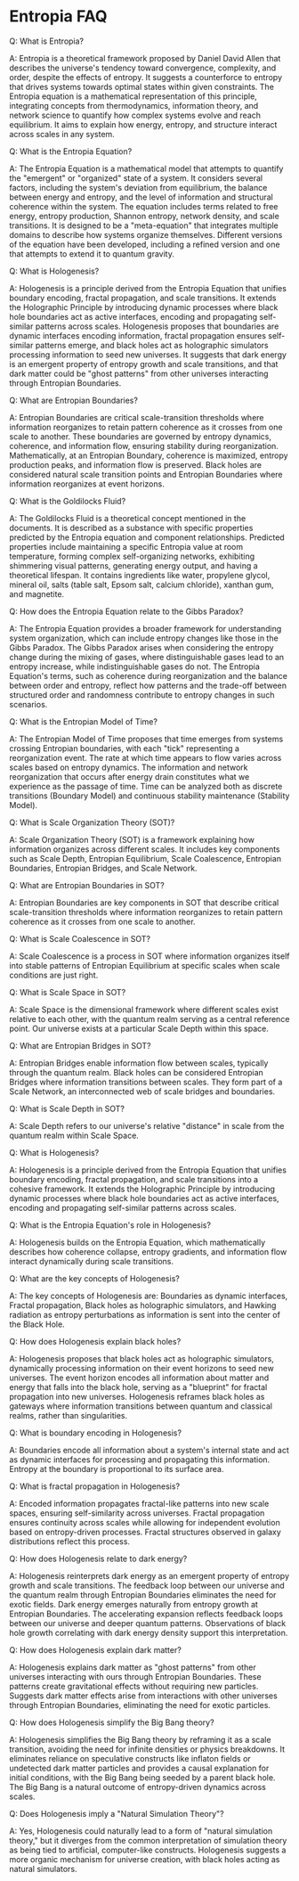 # Entropia FAQ

Q: What is Entropia?

A: Entropia is a theoretical framework proposed by Daniel David Allen that describes the universe's tendency toward convergence, complexity, and order, despite the effects of entropy. It suggests a counterforce to entropy that drives systems towards optimal states within given constraints. The Entropia equation is a mathematical representation of this principle, integrating concepts from thermodynamics, information theory, and network science to quantify how complex systems evolve and reach equilibrium. It aims to explain how energy, entropy, and structure interact across scales in any system.

Q: What is the Entropia Equation?

A: The Entropia Equation is a mathematical model that attempts to quantify the "emergent" or "organized" state of a system. It considers several factors, including the system's deviation from equilibrium, the balance between energy and entropy, and the level of information and structural coherence within the system. The equation includes terms related to free energy, entropy production, Shannon entropy, network density, and scale transitions. It is designed to be a "meta-equation" that integrates multiple domains to describe how systems organize themselves. Different versions of the equation have been developed, including a refined version and one that attempts to extend it to quantum gravity.

Q: What is Hologenesis?

A: Hologenesis is a principle derived from the Entropia Equation that unifies boundary encoding, fractal propagation, and scale transitions. It extends the Holographic Principle by introducing dynamic processes where black hole boundaries act as active interfaces, encoding and propagating self-similar patterns across scales. Hologenesis proposes that boundaries are dynamic interfaces encoding information, fractal propagation ensures self-similar patterns emerge, and black holes act as holographic simulators processing information to seed new universes. It suggests that dark energy is an emergent property of entropy growth and scale transitions, and that dark matter could be "ghost patterns" from other universes interacting through Entropian Boundaries.

Q: What are Entropian Boundaries?

A: Entropian Boundaries are critical scale-transition thresholds where information reorganizes to retain pattern coherence as it crosses from one scale to another. These boundaries are governed by entropy dynamics, coherence, and information flow, ensuring stability during reorganization. Mathematically, at an Entropian Boundary, coherence is maximized, entropy production peaks, and information flow is preserved. Black holes are considered natural scale transition points and Entropian Boundaries where information reorganizes at event horizons.

Q: What is the Goldilocks Fluid?

A: The Goldilocks Fluid is a theoretical concept mentioned in the documents. It is described as a substance with specific properties predicted by the Entropia equation and component relationships. Predicted properties include maintaining a specific Entropia value at room temperature, forming complex self-organizing networks, exhibiting shimmering visual patterns, generating energy output, and having a theoretical lifespan. It contains ingredients like water, propylene glycol, mineral oil, salts (table salt, Epsom salt, calcium chloride), xanthan gum, and magnetite.

Q: How does the Entropia Equation relate to the Gibbs Paradox?

A: The Entropia Equation provides a broader framework for understanding system organization, which can include entropy changes like those in the Gibbs Paradox. The Gibbs Paradox arises when considering the entropy change during the mixing of gases, where distinguishable gases lead to an entropy increase, while indistinguishable gases do not. The Entropia Equation's terms, such as coherence during reorganization and the balance between order and entropy, reflect how patterns and the trade-off between structured order and randomness contribute to entropy changes in such scenarios.

Q: What is the Entropian Model of Time?

A: The Entropian Model of Time proposes that time emerges from systems crossing Entropian boundaries, with each "tick" representing a reorganization event. The rate at which time appears to flow varies across scales based on entropy dynamics. The information and network reorganization that occurs after energy drain constitutes what we experience as the passage of time. Time can be analyzed both as discrete transitions (Boundary Model) and continuous stability maintenance (Stability Model).

Q: What is Scale Organization Theory (SOT)?

A: Scale Organization Theory (SOT) is a framework explaining how information organizes across different scales. It includes key components such as Scale Depth, Entropian Equilibrium, Scale Coalescence, Entropian Boundaries, Entropian Bridges, and Scale Network.

Q: What are Entropian Boundaries in SOT?

A: Entropian Boundaries are key components in SOT that describe critical scale-transition thresholds where information reorganizes to retain pattern coherence as it crosses from one scale to another.

Q: What is Scale Coalescence in SOT?

A: Scale Coalescence is a process in SOT where information organizes itself into stable patterns of Entropian Equilibrium at specific scales when scale conditions are just right.

Q: What is Scale Space in SOT?

A: Scale Space is the dimensional framework where different scales exist relative to each other, with the quantum realm serving as a central reference point. Our universe exists at a particular Scale Depth within this space.

Q: What are Entropian Bridges in SOT?

A: Entropian Bridges enable information flow between scales, typically through the quantum realm. Black holes can be considered Entropian Bridges where information transitions between scales. They form part of a Scale Network, an interconnected web of scale bridges and boundaries.

Q: What is Scale Depth in SOT?

A: Scale Depth refers to our universe's relative "distance" in scale from the quantum realm within Scale Space.

Q: What is Hologenesis?

A: Hologenesis is a principle derived from the Entropia Equation that unifies boundary encoding, fractal propagation, and scale transitions into a cohesive framework. It extends the Holographic Principle by introducing dynamic processes where black hole boundaries act as active interfaces, encoding and propagating self-similar patterns across scales.

Q: What is the Entropia Equation's role in Hologenesis?

A: Hologenesis builds on the Entropia Equation, which mathematically describes how coherence collapse, entropy gradients, and information flow interact dynamically during scale transitions.

Q: What are the key concepts of Hologenesis?

A: The key concepts of Hologenesis are: Boundaries as dynamic interfaces, Fractal propagation, Black holes as holographic simulators, and Hawking radiation as entropy perturbations as information is sent into the center of the Black Hole.

Q: How does Hologenesis explain black holes?

A: Hologenesis proposes that black holes act as holographic simulators, dynamically processing information on their event horizons to seed new universes. The event horizon encodes all information about matter and energy that falls into the black hole, serving as a "blueprint" for fractal propagation into new universes. Hologenesis reframes black holes as gateways where information transitions between quantum and classical realms, rather than singularities.

Q: What is boundary encoding in Hologenesis?

A: Boundaries encode all information about a system's internal state and act as dynamic interfaces for processing and propagating this information. Entropy at the boundary is proportional to its surface area.

Q: What is fractal propagation in Hologenesis?

A: Encoded information propagates fractal-like patterns into new scale spaces, ensuring self-similarity across universes. Fractal propagation ensures continuity across scales while allowing for independent evolution based on entropy-driven processes. Fractal structures observed in galaxy distributions reflect this process.

Q: How does Hologenesis relate to dark energy?

A: Hologenesis reinterprets dark energy as an emergent property of entropy growth and scale transitions. The feedback loop between our universe and the quantum realm through Entropian Boundaries eliminates the need for exotic fields. Dark energy emerges naturally from entropy growth at Entropian Boundaries. The accelerating expansion reflects feedback loops between our universe and deeper quantum patterns. Observations of black hole growth correlating with dark energy density support this interpretation.

Q: How does Hologenesis explain dark matter?

A: Hologenesis explains dark matter as "ghost patterns" from other universes interacting with ours through Entropian Boundaries. These patterns create gravitational effects without requiring new particles. Suggests dark matter effects arise from interactions with other universes through Entropian Boundaries, eliminating the need for exotic particles.

Q: How does Hologenesis simplify the Big Bang theory?

A: Hologenesis simplifies the Big Bang theory by reframing it as a scale transition, avoiding the need for infinite densities or physics breakdowns. It eliminates reliance on speculative constructs like inflaton fields or undetected dark matter particles and provides a causal explanation for initial conditions, with the Big Bang being seeded by a parent black hole. The Big Bang is a natural outcome of entropy-driven dynamics across scales.

Q: Does Hologenesis imply a "Natural Simulation Theory"?

A: Yes, Hologenesis could naturally lead to a form of "natural simulation theory," but it diverges from the common interpretation of simulation theory as being tied to artificial, computer-like constructs. Hologenesis suggests a more organic mechanism for universe creation, with black holes acting as natural simulators.
